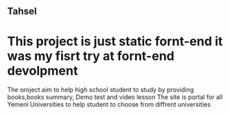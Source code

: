 ## Tahsel
# This project is just static fornt-end it was my fisrt try at fornt-end devolpment
The oroject aim to help high school student to study by providing books,books summary, Demo test and video lesson 
The site is portal for all Yemeni Universities to help student to choose from diffrent universities

